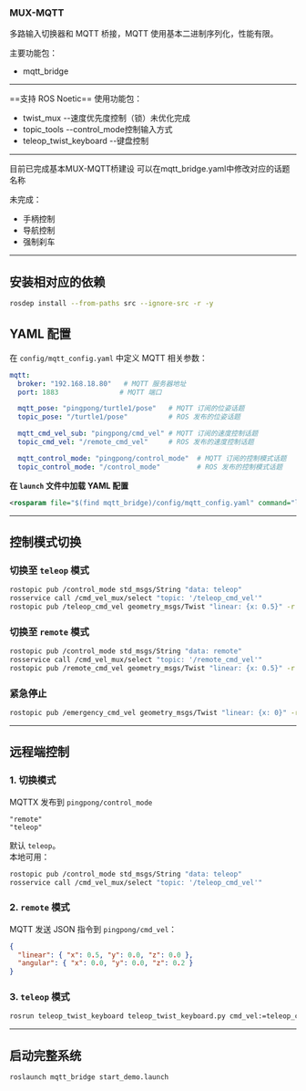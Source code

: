 ### **MUX-MQTT**
多路输入切换器和 MQTT 桥接，MQTT 使用基本二进制序列化，性能有限。

主要功能包：
- mqtt_bridge

---

==支持 ROS Noetic==
使用功能包：
- twist_mux   --速度优先度控制（锁）未优化完成
- topic_tools --control_mode控制输入方式
- teleop_twist_keyboard --键盘控制

---
目前已完成基本MUX-MQTT桥建设
可以在mqtt_bridge.yaml中修改对应的话题名称

未完成：
- 手柄控制
- 导航控制
- 强制刹车

---
## 安装相对应的依赖
```bash
rosdep install --from-paths src --ignore-src -r -y
```
## **YAML 配置**
在 `config/mqtt_config.yaml` 中定义 MQTT 相关参数：
```yaml
mqtt:
  broker: "192.168.18.80"   # MQTT 服务器地址
  port: 1883               # MQTT 端口

  mqtt_pose: "pingpong/turtle1/pose"   # MQTT 订阅的位姿话题
  topic_pose: "/turtle1/pose"          # ROS 发布的位姿话题

  mqtt_cmd_vel_sub: "pingpong/cmd_vel" # MQTT 订阅的速度控制话题
  topic_cmd_vel: "/remote_cmd_vel"     # ROS 发布的速度控制话题

  mqtt_control_mode: "pingpong/control_mode"  # MQTT 订阅的控制模式话题
  topic_control_mode: "/control_mode"         # ROS 发布的控制模式话题
```
**在 `launch` 文件中加载 YAML 配置**
```xml
<rosparam file="$(find mqtt_bridge)/config/mqtt_config.yaml" command="load"/>
```

---

## **控制模式切换**
### **切换至 `teleop` 模式**
```bash
rostopic pub /control_mode std_msgs/String "data: teleop"
rosservice call /cmd_vel_mux/select "topic: '/teleop_cmd_vel'"
rostopic pub /teleop_cmd_vel geometry_msgs/Twist "linear: {x: 0.5}" -r 10
```

### **切换至 `remote` 模式**
```bash
rostopic pub /control_mode std_msgs/String "data: remote"
rosservice call /cmd_vel_mux/select "topic: '/remote_cmd_vel'"
rostopic pub /remote_cmd_vel geometry_msgs/Twist "linear: {x: 0.5}" -r 10
```

### **紧急停止**
```bash
rostopic pub /emergency_cmd_vel geometry_msgs/Twist "linear: {x: 0}" -r 10
```

---

## **远程端控制**
### **1. 切换模式**
MQTTX 发布到 `pingpong/control_mode`
```
"remote"
"teleop"
```
默认 `teleop`。  
本地可用：
```bash
rostopic pub /control_mode std_msgs/String "data: teleop"
rosservice call /cmd_vel_mux/select "topic: '/teleop_cmd_vel'"
```

### **2. `remote` 模式**
MQTT 发送 JSON 指令到 `pingpong/cmd_vel`：
```json
{
  "linear": { "x": 0.5, "y": 0.0, "z": 0.0 },
  "angular": { "x": 0.0, "y": 0.0, "z": 0.2 }
}
```

### **3. `teleop` 模式**
```bash
rosrun teleop_twist_keyboard teleop_twist_keyboard.py cmd_vel:=teleop_cmd_vel
```

---

## **启动完整系统**
```bash
roslaunch mqtt_bridge start_demo.launch
```
